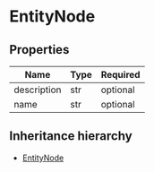 

# EntityNode

## Properties

Name | Type | Required
-------- | -------- | --------
description | str | optional
name | str | optional




## Inheritance hierarchy


* [EntityNode](EntityNode.md)
